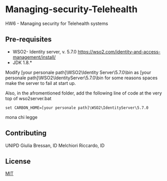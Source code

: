 # Managing-security-Telehealth
HW6 - Managing security for Telehealth systems

## Pre-requisites

* WSO2- Identity server, v. 5.7.0 https://wso2.com/identity-and-access-management/install/
* JDK 1.8.*

Modify 
[your personale path]\WSO2\Identity Server\5.7.0\bin
as
[your personale path]\WSO2\IdentityServer\5.7.0\bin
for some reasons spaces make the server to fail at start up.

Also, in the afromentioned folder, add the following line of code at the very top of wso2server.bat
```
set CARBON_HOME=[your personale path]\WSO2\IdentityServer\5.7.0

```
mona
chi 
legge


## Contributing
UNIPD
Giulia Bressan, ID
Melchiori Riccardo, ID 

## License
[MIT](https://choosealicense.com/licenses/mit/)
